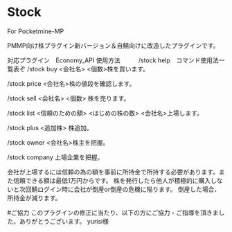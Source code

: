 # Stock
For Pocketmine-MP

PMMP向け株プラグイン新バージョン＆自鯖向けに改造したプラグインです。

対応プラグイン　Economy_API
使用方法　　　/stock help　コマンド使用法一覧表ぞ
 /stock buy <会社名> <個数>株を買います。

 /stock price <会社名>株の値段を確認します。

 /stock sell <会社名> <個数> 株を売ります。

 /stock list <信頼のための額> <はじめの株の数> <会社名>上場します。

 /stock plus <追加株> 株追加。

 /stock owner <会社名>株主を把握。

/stock company 上場企業を把握。


会社が上場するには信頼の為の額を事前に所持金で所持する必要があります。また信頼できる額は最低1万円からです。
株を発行したら他人が積極的に購入しないと次回鯖ログイン時に会社が倒産or倒産の危機に陥ります。
倒産した場合、所持金が減ります。

#ご協力
このプラグインの修正に当たり、以下の方にご協力・ご指導を頂きました。ありがとうございます。
yurisi様
